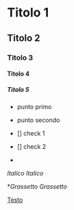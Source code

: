 # Titolo 1
## Titolo 2
### Titolo 3
#### Titolo 4
##### Titolo 5

- punto primo
- punto secondo

- [] check 1
- [] check 2
- 
*Italico*
_Italico_

**Grassetto*
_Grassetto_

[Testo](https://) 
